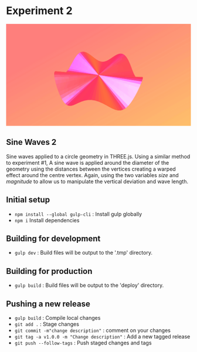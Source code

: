 # Experiment 2

![alt tag](thumb.gif)

## Sine Waves 2
Sine waves applied to a circle geometry in THREE.js. Using a similar method to experiment #1, A sine wave is applied around the diameter of the geometry using the distances between the vertices creating a warped effect around the centre vertex. Again, using the two variables  *size* and *magnitude* to allow us to manipulate the vertical deviation and wave length.

## Initial setup
- `npm install --global gulp-cli` : Install gulp globally
- `npm i` Install dependencies

## Building for development
- `gulp dev` : Build files will be output to the '.tmp' directory.

## Building for production
- `gulp build` : Build files will be output to the 'deploy' directory.

## Pushing a new release
- `gulp build` : Compile local changes
- `git add .` : Stage changes
- `git commit -m"change description"` : comment on your changes
- `git tag -a v1.0.0 -m "Change description"` : Add a new tagged release
- `git push --follow-tags` : Push staged changes and tags
